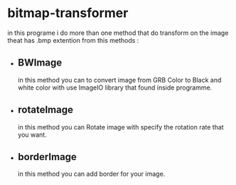 # bitmap-transformer
in this programe i do more than one method that do transform on the image theat has .bmp extention from this methods :   
* ## BWImage    

    in this method you can to convert image from GRB Color to Black and white color with use ImageIO library that found inside programme.
   
* ## rotateImage  

    in this method you can Rotate image with specify the rotation rate that you want.  

* ## borderImage  

    in this method you can add border for your image.